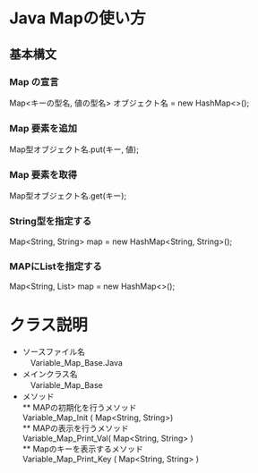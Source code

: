 # Java Mapの使い方
## 基本構文
### Map の宣言
   Map<キーの型名, 値の型名> オブジェクト名 = new HashMap<>();
### Map 要素を追加
   Map型オブジェクト名.put(キー, 値);

### Map 要素を取得
   Map型オブジェクト名.get(キー);

### String型を指定する
   Map<String, String> map = new HashMap<String, String>();

### MAPにListを指定する
   Map<String, List<String>> map = new HashMap<>();  

# クラス説明  
* ソースファイル名  
   　Variable_Map_Base.Java
* メインクラス名  
   　Variable_Map_Base
* メソッド  
** MAPの初期化を行うメソッド  
      Variable_Map_Init ( Map<String, String>)    
** MAPの表示を行うメソッド  
      Variable_Map_Print_Val( Map<String, String> )      
** Mapのキーを表示するメソッド  
      Variable_Map_Print_Key ( Map<String, String> )  
